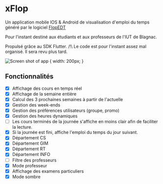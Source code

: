 # xFlop

Un application mobile IOS & Android de visualisation d'emploi du temps généré par le logiciel [FlopEDT](http://www.flopedt.org/) 

Pour l'instant destiné aux étudiants et aux professeurs de l'IUT de Blagnac. 

Propulsé grâce au SDK Flutter. 
/!\ Le code est pour l'instant assez mal organisé. Il sera revu plus tard.

![Screen shot of app](http://image.noelshack.com/fichiers/2021/31/6/1628287250-screenshot-1628286941.png "xFlop!") { width: 200px; }


## Fonctionnalités

- [x] Affichage des cours en temps réel
- [x] Affichage de la semaine entière
- [x] Calcul des 3 prochaines semaines à partir de l'actuelle
- [x] Gestion des week-ends
- [x] Gestion des préférences utilisateurs (groupe, promo)
- [x] Gestion des heures dynamiques
- [ ] Les cours terminés de la journée s'affiche en moins clair afin de faciliter la lecture. 
- [x] Si la journée est fini, affiche l'emploi du temps du jour suivant.
- [x] Département CS
- [x] Département GIM
- [x] Département RT
- [x] Département INFO
- [ ] Filtre des professeurs
- [x] Mode professeur
- [x] Affichage des examens particuliers
- [x] Mode sombre
